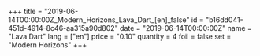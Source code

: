 +++
title = "2019-06-14T00:00:00Z_Modern_Horizons_Lava_Dart_[en]_false"
id = "b16dd041-451d-4914-8c46-aa315a90d802"
date = "2019-06-14T00:00:00Z"
name = "Lava Dart"
lang = ["en"]
price = "0.10"
quantity = 4
foil = false
set = "Modern Horizons"
+++
